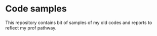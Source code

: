 # Code samples

This repository contains bit of samples of my old codes and reports to reflect my prof pathway.